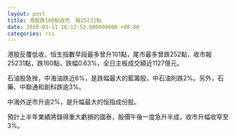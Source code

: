 ```yaml
---
layout: post
title: 港股跌160點收市　報25231點
date: 2020-03-11 16:12:53.000000000 +08:00
categories: rss
---
```


港股反覆低收，恒生指數早段最多曾升101點，尾市最多曾跌252點，收市報25231點，跌160點，跌幅0.63%，全日主板成交額近1127億元。

石油股急挫，中海油跌近6%，是跌幅最大的藍籌股，中石油則跌2%。另外，石藥、中聯通和創科跌逾3%。

中海外逆市升逾2%，是升幅最大的恒指成份股。

預計上半年業績將錄得重大虧損的國泰，股價午後一度急升半成，收市升幅收窄至3%。
